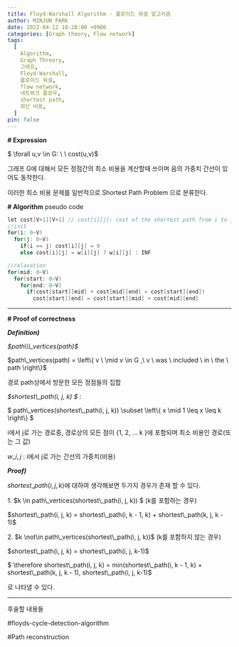 ```yaml
---
title: Floyd-Warshall Algorithm - 플로이드 워셜 알고리즘
author: MINJUN PARK
date: 2022-04-12 18:28:00 +0900
categories: [Graph theory, Flow network]
tags:
  [
    Algorithm,
    Graph Threory,
    그래프,
    Floyd-Warshall,
    플로이드 워셜,
    flow network,
    네트워크 플로우,
    shortest path,
    최단 비용,
  ]
pin: false
---
```


**\# Expression**

$ \\forall u,v \\in G: \\ \\ cost(u,v)$

그래프 G에 대해서 모든 정점간의 최소 비용을 계산할때 쓰이며 음의 가중치 간선이 있어도 동작한다.

이러한 최소 비용 문제를 일반적으로 Shortest Path Problem 으로 분류한다.

**\# Algorithm**
pseudo code

```c++
let cost[V+1][V+1] // cost[i][j]: cost of the shortest path from i to j
//init
for(i: 0~V)
  for(j: 0~V)
  	if(i == j) cost[i][j] = 0
  	else cost[i][j] = w[i][j] ? w[i][j] : INF

//relaxation
for(mid: 0~V)
  for(start: 0~V)
  	for(end: 0~V)
      if(cost[start][mid] + cost[mid][end] < cost[start][end])
      	cost[start][end] = cost[start][mid] + cost[mid][end]
```

---

**\# Proof of correctness**

**_Definition)_**

_$path\\\_vertices(path)$_

$path\\\_vertices(path) $ $= \\left\\{ v \\ \\mid v \\in G ,\\ v \\ was \\ included \\ in \\ the \\ path \\right\\}$

경로 path상에서 방문한 모든 정점들의 집합

_$shortest\\\_path(i, j, k) $ :_

$ path\\\_vertices(shortest\\\_path(i, j, k))$ $ \\subset \\left\\{ x \\mid 1 \\leq x \\leq k \\right\\} $

i에서 j로 가는 경로중, 경로상의 모든 점이 {1, 2, ... k }에 포함되며 최소 비용인 경로(또는 그 값)

$w\_{i,j}$ : i에서 j로 가는 간선의 가중치(비용)

**_Proof)_**

$shortest\_path(i, j, k)$에 대하여 생각해보면 두가지 경우가 존재 할 수 있다.

1\. $k \\in $ $path\\\_vertices(shortest\\\_path(i, j, k)) $ (k를 포함하는 경우)

$shortest\\\_path(i, j, k) $ $= shortest\\\_path(i, k - 1, k) + $ $shortest\\\_path(k, j, k - 1)$

2\. $k \\not\\in $ $path\\\_vertices(shortest\\\_path(i, j, k))$ (k를 포함하지 않는 경우)

$shortest\\\_path(i, j, k) $ $= shortest\\\_path(i, j, k-1)$

$ \\therefore shortest\\\_path(i, j, k) $ $= min(shortest\\\_path(i, k - 1, k) $ $+ shortest\\\_path(k, j, k - 1),$ $ shortest\\\_path(i, j, k-1)$

로 나타낼 수 있다.

---

후술할 내용들

#floyds-cycle-detection-algorithm

#Path reconstruction
